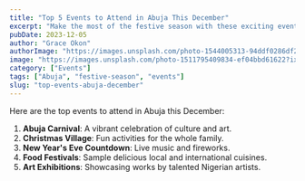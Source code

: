 ```yaml
---
title: "Top 5 Events to Attend in Abuja This December"
excerpt: "Make the most of the festive season with these exciting events."
pubDate: 2023-12-05
author: "Grace Okon"
authorImage: "https://images.unsplash.com/photo-1544005313-94ddf0286df2?ixlib=rb-1.2.1&auto=format&fit=crop&w=500&q=60"
image: "https://images.unsplash.com/photo-1511795409834-ef04bbd61622?ixlib=rb-1.2.1&auto=format&fit=crop&w=500&q=60"
category: ["Events"]
tags: ["Abuja", "festive-season", "events"]
slug: "top-events-abuja-december"
---
```


Here are the top events to attend in Abuja this December:

1. **Abuja Carnival**: A vibrant celebration of culture and art.
2. **Christmas Village**: Fun activities for the whole family.
3. **New Year's Eve Countdown**: Live music and fireworks.
4. **Food Festivals**: Sample delicious local and international cuisines.
5. **Art Exhibitions**: Showcasing works by talented Nigerian artists.
